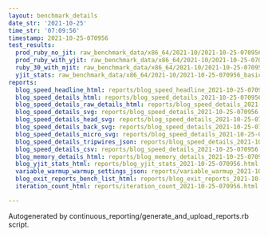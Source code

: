 ```yaml
---
layout: benchmark_details
date_str: '2021-10-25'
time_str: '07:09:56'
timestamp: 2021-10-25-070956
test_results:
  prod_ruby_no_jit: raw_benchmark_data/x86_64/2021-10/2021-10-25-070956_basic_benchmark_prod_ruby_no_jit.json
  prod_ruby_with_yjit: raw_benchmark_data/x86_64/2021-10/2021-10-25-070956_basic_benchmark_prod_ruby_with_yjit.json
  ruby_30_with_mjit: raw_benchmark_data/x86_64/2021-10/2021-10-25-070956_basic_benchmark_ruby_30_with_mjit.json
  yjit_stats: raw_benchmark_data/x86_64/2021-10/2021-10-25-070956_basic_benchmark_yjit_stats.json
reports:
  blog_speed_headline_html: reports/blog_speed_headline_2021-10-25-070956.html
  blog_speed_details_html: reports/blog_speed_details_2021-10-25-070956.html
  blog_speed_details_raw_details_html: reports/blog_speed_details_2021-10-25-070956.raw_details.html
  blog_speed_details_svg: reports/blog_speed_details_2021-10-25-070956.svg
  blog_speed_details_head_svg: reports/blog_speed_details_2021-10-25-070956.head.svg
  blog_speed_details_back_svg: reports/blog_speed_details_2021-10-25-070956.back.svg
  blog_speed_details_micro_svg: reports/blog_speed_details_2021-10-25-070956.micro.svg
  blog_speed_details_tripwires_json: reports/blog_speed_details_2021-10-25-070956.tripwires.json
  blog_speed_details_csv: reports/blog_speed_details_2021-10-25-070956.csv
  blog_memory_details_html: reports/blog_memory_details_2021-10-25-070956.html
  blog_yjit_stats_html: reports/blog_yjit_stats_2021-10-25-070956.html
  variable_warmup_warmup_settings_json: reports/variable_warmup_2021-10-25-070956.warmup_settings.json
  blog_exit_reports_bench_list_html: reports/blog_exit_reports_2021-10-25-070956.bench_list.html
  iteration_count_html: reports/iteration_count_2021-10-25-070956.html

---
```

Autogenerated by continuous_reporting/generate_and_upload_reports.rb script.

